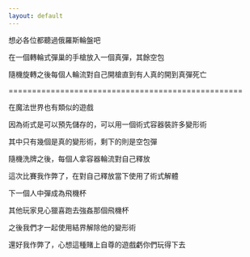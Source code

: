 ```yaml
---
layout: default
---
```


想必各位都聽過俄羅斯輪盤吧  

在一個轉輪式彈巢的手槍放入一個真彈，其餘空包  

隨機旋轉之後每個人輪流對自己開槍直到有人真的開到真彈死亡  
  
==================================================  
    
在魔法世界也有類似的遊戲

因為術式是可以預先儲存的，可以用一個術式容器裝許多變形術  

其中只有幾個是真的變形術，剩下的則是空包彈  

隨機洗牌之後，每個人拿容器輪流對自己釋放  


這次比賽我作弊了，在對自己釋放當下使用了術式解體  

下一個人中彈成為飛機杯  

其他玩家見心獵喜跑去強姦那個飛機杯  

之後我們才一起使用結界解除他的變形術  

還好我作弊了，心想這種賭上自尊的遊戲虧你們玩得下去  
